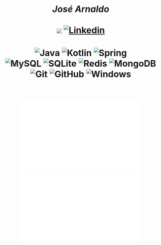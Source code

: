 <h1 align="center"><strong><em>José Arnaldo</em></strong>
	<br>
	<br>
	<img src="https://img.shields.io/badge/-SrBlecaute%239581-000?style=for-the-badge&amp;logo=Discord&amp;logoColor=white"/>
  	<a href="https://www.linkedin.com/in/jos%C3%A9-arnaldo-118b181b4/" target="_blank"><img alt="Linkedin" src="https://img.shields.io/badge/jos%C3%A9%20Arnaldo-0077B5?style=for-the-badge&logo=linkedin&logoColor=white"/></a>
	<br>
</h1>
<h1 align="center">
	<img alt="Java" src="https://img.shields.io/badge/java-%23ED8B00.svg?&style=for-the-badge&logo=java&logoColor=white"/>
	<img alt="Kotlin" src="https://img.shields.io/badge/Kotlin-0095D5?&style=for-the-badge&logo=kotlin&logoColor=%23ffffff"/>
	<img alt="Spring" src="https://img.shields.io/badge/Spring-6DB33F?style=for-the-badge&logo=spring&logoColor=white"/>
	<br>
	<img alt="MySQL" src="https://img.shields.io/badge/mysql-4c4c4c.svg?&style=for-the-badge&logo=mysql&logoColor=white"/>
	<img alt="SQLite" src="https://img.shields.io/badge/-SQLite-4287f5?style=for-the-badge&logo=sqlite&logoColor=23ffffff"/>
	<img alt="Redis" src="https://img.shields.io/badge/redis-%23DD0031.svg?&style=for-the-badge&logo=redis&logoColor%23ffffff"/>
	<img alt="MongoDB" src="https://img.shields.io/badge/MongoDB-4EA94B?style=for-the-badge&logo=mongodb&logoColor=white"/>
	<br>
	<img alt="Git" src="https://img.shields.io/badge/-Git-%23F05032?style=for-the-badge&logo=git&logoColor=%23ffffff"/>
	<img alt="GitHub" src="https://img.shields.io/badge/github%20-%23121011.svg?&style=for-the-badge&logo=github&logoColor%23ffffff"/>
	<img alt="Windows" src="https://img.shields.io/badge/-Windows-00A4EF?style=for-the-badge&logo=windows&logoColor=23ffffff"/>
	<br>
	<p align="center">
		<br>
		<img src="https://github.com/SrBlecaute01/github-stats-transparent/blob/output/generated/overview.svg" height="225px">
		<img src="https://github.com/SrBlecaute01/github-stats-transparent/blob/output/generated/languages.svg" height="225px">
	</p>
</h1>
